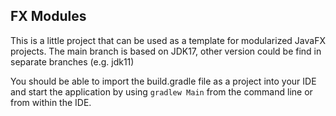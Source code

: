 ## FX Modules

This is a little project that can be used as a template for modularized JavaFX projects.
The main branch is based on JDK17, other version could be find in separate branches (e.g. jdk11)

You should be able to import the build.gradle file as a project into your IDE and start the
application by using ```gradlew Main``` from the command line or from within the IDE.